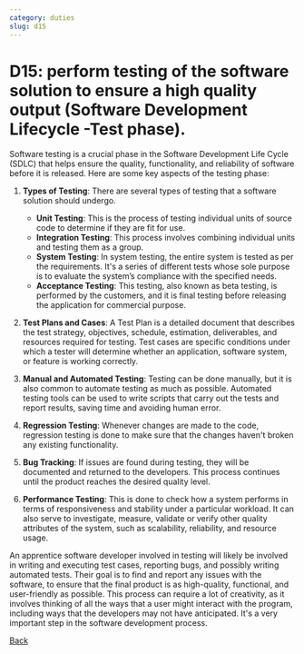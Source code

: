 ```yaml
---
category: duties
slug: d15
---
```


# D15: perform testing of the software solution to ensure a high quality output (Software Development Lifecycle -Test phase).

Software testing is a crucial phase in the Software Development Life Cycle (SDLC) that helps ensure the quality, functionality, and reliability of software before it is released. Here are some key aspects of the testing phase:

1. **Types of Testing**: There are several types of testing that a software solution should undergo.

   - **Unit Testing**: This is the process of testing individual units of source code to determine if they are fit for use.
   - **Integration Testing**: This process involves combining individual units and testing them as a group.
   - **System Testing**: In system testing, the entire system is tested as per the requirements. It's a series of different tests whose sole purpose is to evaluate the system’s compliance with the specified needs.
   - **Acceptance Testing**: This testing, also known as beta testing, is performed by the customers, and it is final testing before releasing the application for commercial purpose.

2. **Test Plans and Cases**: A Test Plan is a detailed document that describes the test strategy, objectives, schedule, estimation, deliverables, and resources required for testing. Test cases are specific conditions under which a tester will determine whether an application, software system, or feature is working correctly.

3. **Manual and Automated Testing**: Testing can be done manually, but it is also common to automate testing as much as possible. Automated testing tools can be used to write scripts that carry out the tests and report results, saving time and avoiding human error.

4. **Regression Testing**: Whenever changes are made to the code, regression testing is done to make sure that the changes haven't broken any existing functionality.

5. **Bug Tracking**: If issues are found during testing, they will be documented and returned to the developers. This process continues until the product reaches the desired quality level.

6. **Performance Testing**: This is done to check how a system performs in terms of responsiveness and stability under a particular workload. It can also serve to investigate, measure, validate or verify other quality attributes of the system, such as scalability, reliability, and resource usage.

An apprentice software developer involved in testing will likely be involved in writing and executing test cases, reporting bugs, and possibly writing automated tests. Their goal is to find and report any issues with the software, to ensure that the final product is as high-quality, functional, and user-friendly as possible. This process can require a lot of creativity, as it involves thinking of all the ways that a user might interact with the program, including ways that the developers may not have anticipated. It's a very important step in the software development process.

[Back](../README.md)
